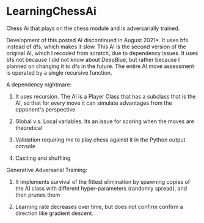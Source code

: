 # LearningChessAi

Chess Ai that plays on the chess module and is adversarially trained.

Development of this posted AI discontinued in August 2021*.
It uses bfs instead of dfs, which makes it slow. This AI is the second version of the original AI, which I recoded from scratch, due to dependency issues. It uses bfs not because I did not know about DeepBlue, but rather because I planned on changing it to dfs in the future. The entire AI move assessment is operated by a  single recursive function.  


A dependency nightmare:  

1. It uses recursion. The AI is a Player Class that has a subclass that is the AI, so that for every move it can simulate advantages from the opponent's perspective

2. Global v.s. Local variables. Its an issue for scoring when the moves are theoretical

3. Validation requiring me to play chess against it in the Python output console

4. Castling and shuffling


Generative Adversarial Training:

1. It implements survival of the fittest elimination by spawning copies of the AI class with different hyper-parameters (randomly spread), and then prunes them

2. Learning rate decreases over time, but does not confirm confirm a direction like gradient descent.

